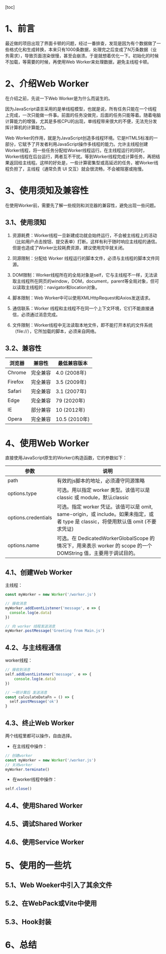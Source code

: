 [toc]

# 1、前言

最近做的项目出现了界面卡顿的问题，经过一番排查，发现是因为有个数据做了一些格式化和生成转换，本来只有1000条数据，处理完之后变成了N万条数据（业务需求），导致页面渲染很慢，甚至会崩溃。于是就想着优化一下。初始化的时候不加载，等需要的时候，再使用Web Worker来处理数据，避免主线程卡顿。

# 2、介绍Web Worker

在介绍之前，先说一下Web Worker是为什么而诞生的。

因为JavaScript语言采用的是单线程模型，也就是说，所有任务只能在一个线程上完成，一次只能做一件事。前面的任务没做完，后面的任务只能等着。随着电脑计算能力的增强，尤其是多核CPU的出现，单线程带来很大的不便，无法充分发挥计算机的计算能力。

Web Worker的作用，就是为JavaScript创造多线程环境。它是HTML5标准的一部分，它赋予了开发者利用JavaScript操作多线程的能力。允许主线程创建Worker线程，将一些任务分配给Worker线程运行。在主线程运行的同时，Worker线程在后台运行，两者互不干扰。等到Worker线程完成计算任务，再把结果返回给主线程。这样的好处是，一些计算密集型或高延迟的任务，被Worker线程负担了，主线程（通常负责 UI 交互）就会很流畅，不会被阻塞或拖慢。

# 3、使用须知及兼容性

在使用Worker前，需要先了解一些规则和浏览器的兼容性，避免出现一些问题。

## 3.1、使用须知

1. 资源耗费：Worker线程一旦新建成功就会始终运行，不会被主线程上的活动（比如用户点击按钮、提交表单）打断。这样有利于随时响应主线程的通信。但是也造成了Worker比较耗费资源，建议使用完毕就关闭。

2. 同源限制：分配给 Worker 线程运行的脚本文件，必须与主线程的脚本文件同源。

3. DOM限制：Worker线程所在的全局对象是self，它与主线程不一样，无法读取主线程所在网页的window，DOM，document，parent等全局对象，但可以读取主线程的：navigator和location对象。

4. 脚本限制：Web Worker中可以使用XMLHttpRequest和Axios发送请求。

5. 通信联系：Worker 线程和主线程不在同一个上下文环境，它们不能直接通信，必须通过消息完成。

6. 文件限制：Worker线程中无法读取本地文件，即不能打开本机的文件系统（file://），它所加载的脚本，必须来自网络。

## 3.2、兼容性


浏览器 | 兼容性 |	最低兼容版本
---|---|---|
Chrome |	完全兼容 | 4.0 (2008年)
Firefox |	完全兼容 |	3.5 (2009年)
Safari |	完全兼容 |	3.1 (2007年)
Edge |	完全兼容 |	79 (2020年)
IE | 部分兼容	|	10 (2012年)
Opera |	完全兼容 |	10.5 (2010年)

# 4、使用Web Worker

直接使用JavaScript原生的Worker()构造函数，它的参数如下：

参数 | 说明
---|---
path | 有效的js脚本的地址，必须遵守同源策略
options.type | 可选。用以指定 worker 类型。该值可以是 classic 或 module，默认classic
options.credentials |	可选。指定 worker 凭证。该值可以是 omit, same-origin，或 include。如果未指定，或者 type 是 classic，将使用默认值 omit (不要求凭证)
options.name | 可选。在 DedicatedWorkerGlobalScope 的情况下，用来表示 worker 的 scope 的一个 DOMString 值，主要用于调试目的。

## 4.1、创建Web Worker

主线程：

```javascript
const myWorker = new Worker('/worker.js')

// 接收消息
myWorker.addEventListener('message', e => {
  console.log(e.data)
})

// 向 worker 线程发送消息
myWorker.postMessage('Greeting from Main.js')
```

## 4.2、与主线程通信

worker线程：

```javascript
// 接收到消息
self.addEventListener('message', e => {
    console.log(e.data)
})

// 一顿计算后 发送消息
const calculateDataFn = () => {
  self.postMessage('ok')
}
```

## 4.3、终止Web Worker

两个线程里都可以操作，自由选择。

- 在主线程中操作：

```javascript
// 创建worker
const myWorker = new Worker('/worker.js')
// 关闭worker
myWorker.terminate()
```

- 在worker线程中操作：

```javascript
self.close()
```

## 4.4、使用Shared Worker

## 4.5、调试Shared Worker

## 4.6、使用Service Worker

# 5、使用的一些坑

## 5.1、Web Woeker中引入了其余文件

## 5.2、在WebPack或Vite中使用

## 5.3、Hook封装

# 6、总结